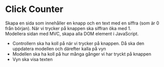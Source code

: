 # Click Counter

Skapa en sida som innehåller en knapp och en text med en siffra (som är 0 från början). När vi trycker på knappen ska siffran öka med 1.   
Modellera sidan med MVC, skapa alla DOM element i JavaScript.

* Controllern ska ha koll på när vi trycker på knappen. Då ska den uppdatera modellen och därefter kalla på vyn
* Modellen ska ha koll på hur många gånger vi har tryckt på knappen
* Vyn ska visa texten
